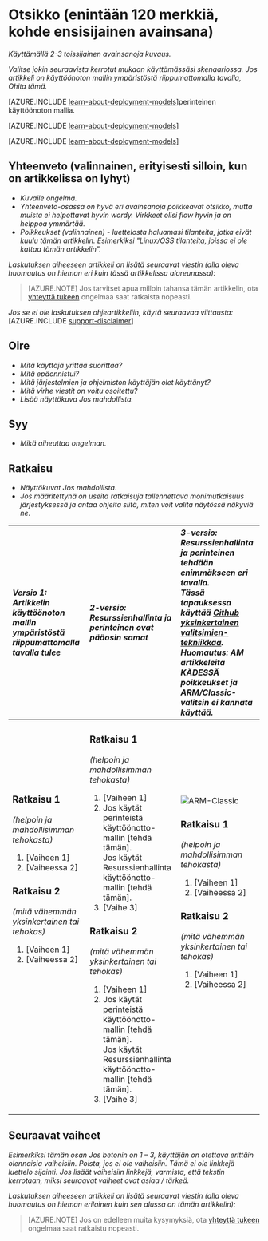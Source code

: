 <properties
   pageTitle="Sivun otsikon, joka näyttää selaimessa-välilehti ja etsinnän tulokset"
   description="Artikkelin kuvaus, joka näytetään purkamisen sivuja ja useimmat hakutulokset"
   services="service-name"
   documentationCenter="dev-center-name"
   authors="GitHub-alias-of-only-one-author"
   manager="manager-alias"
   editor=""
   tags="comma-separates-additional-tags-if-required"/>

<tags
   ms.service="required"
   ms.devlang="may be required"
   ms.topic="article"
   ms.tgt_pltfrm="may be required"
   ms.workload="required"
   ms.date="mm/dd/yyyy"
   ms.author="Your MSFT alias or your full email address;semicolon separates two or more"/>

# <a name="title-maximum-120-characters-target-the-primary-keyword"></a>Otsikko (enintään 120 merkkiä, kohde ensisijainen avainsana)

_Käyttämällä 2-3 toissijainen avainsanoja kuvaus._

_Valitse jokin seuraavista kerrotut mukaan käyttämässäsi skenaariossa. Jos artikkeli on käyttöönoton mallin ympäristöstä riippumattomalla tavalla, Ohita tämä._

[AZURE.INCLUDE [learn-about-deployment-models](../../includes/learn-about-deployment-models-rm-include.md)]perinteinen käyttöönoton mallia.

[AZURE.INCLUDE [learn-about-deployment-models](../../includes/learn-about-deployment-models-classic-include.md)]

[AZURE.INCLUDE [learn-about-deployment-models](../../learn-about-deployment-models-both-include.md)]

## <a name="summary-optional-especially-when-the-article-is-short"></a>Yhteenveto (valinnainen, erityisesti silloin, kun on artikkelissa on lyhyt)

- _Kuvaile ongelma._
- _Yhteenveto-osassa on hyvä eri avainsanoja poikkeavat otsikko, mutta muista ei helpottavat hyvin wordy. Virkkeet olisi flow hyvin ja on helppoa ymmärtää._
- _Poikkeukset (valinnainen) - luettelosta haluamasi tilanteita, jotka eivät kuulu tämän artikkelin. Esimerkiksi "Linux/OSS tilanteita, joissa ei ole kattaa tämän artikkelin"._

_Laskutuksen aiheeseen artikkeli on lisätä seuraavat viestin (alla oleva huomautus on hieman eri kuin tässä artikkelissa alareunassa):_
> [AZURE.NOTE] Jos tarvitset apua milloin tahansa tämän artikkelin, ota [yhteyttä tukeen](https://portal.azure.com/?#blade/Microsoft_Azure_Support/HelpAndSupportBlade) ongelmaa saat ratkaista nopeasti.

_Jos se ei ole laskutuksen ohjeartikkeliin, käytä seuraavaa viittausta:_
[AZURE.INCLUDE [support-disclaimer](../../includes/support-disclaimer.md)]

## <a name="symptom"></a>Oire

- _Mitä käyttäjä yrittää suorittaa?_
- _Mitä epäonnistui?_
- _Mitä järjestelmien ja ohjelmiston käyttäjän olet käyttänyt?_
- _Mitä virhe viestit on voitu osoitettu?_
- _Lisää näyttökuva Jos mahdollista._

## <a name="cause"></a>Syy

- _Mikä aiheuttaa ongelman._

## <a name="solution"></a>Ratkaisu

- _Näyttökuvat Jos mahdollista._
- _Jos määritettynä on useita ratkaisuja tallennettava monimutkaisuus järjestyksessä ja antaa ohjeita siitä, miten voit valita näytössä näkyviä ne._

| <em>Versio 1: Artikkelin käyttöönoton mallin ympäristöstä riippumattomalla tavalla tulee</em> | <em>2-versio: Resurssienhallinta ja perinteinen ovat pääosin samat</em> | <em>3-versio: Resurssienhallinta ja perinteinen tehdään enimmäkseen eri tavalla. <br />Tässä tapauksessa käyttää <a href="https://github.com/Azure/azure-content-pr/blob/master/contributor-guide/custom-markdown-extensions.md#simple-selectors">Github yksinkertainen valitsimien-tekniikkaa</a>. <br />Huomautus: AM artikkeleita KÄDESSÄ poikkeukset ja ARM/Classic-valitsin ei kannata käyttää.</em> |
|:------------------------------------------------------|:-----------------------------------------------------------|:----------------------------------------------------------------------------------------------------------------------------------------------------------------------------|
| <p><h3>Ratkaisu 1</h3><em>(helpoin ja mahdollisimman tehokasta)</em></p><ol><li>[Vaiheen 1]</li><li>[Vaiheessa 2]</li></ol><p><h3>Ratkaisu 2</h3><em>(mitä vähemmän yksinkertainen tai tehokas)</em></p><ol><li>[Vaiheen 1]</li><li>[Vaiheessa 2]</li></ol><br /><br /><br /><br /><br /><br /><br /><br /> | <p><h3>Ratkaisu 1</h3><em>(helpoin ja mahdollisimman tehokasta)</em></p><ol><li>[Vaiheen 1]</li><li>Jos käytät perinteistä käyttöönotto-mallin [tehdä tämän].<br />Jos käytät Resurssienhallinta käyttöönotto-mallin [tehdä tämän].</li><li>[Vaihe 3]</li></ol><p><h3>Ratkaisu 2</h3><em>(mitä vähemmän yksinkertainen tai tehokas)</em></p><ol><li>[Vaiheen 1]</li><li>Jos käytät perinteistä käyttöönotto-mallin [tehdä tämän].<br />Jos käytät Resurssienhallinta käyttöönotto-mallin [tehdä tämän].</li><li>[Vaihe 3]</li></ol> | <img src="media/markdown-template-for-support-articles-symptom-cause-resolution/rm-classic.png" alt="ARM-Classic"><p><h3>Ratkaisu 1</h3><em>(helpoin ja mahdollisimman tehokasta)</em></p><ol><li>[Vaiheen 1]</li><li>[Vaiheessa 2]</li></ol><p><h3>Ratkaisu 2</h3><em>(mitä vähemmän yksinkertainen tai tehokas)</em></p><ol><li>[Vaiheen 1]</li><li>[Vaiheessa 2]</li></ol><br /><br /><br /><br /> |

## <a name="next-steps"></a>Seuraavat vaiheet
_Esimerkiksi tämän osan Jos betonin on 1 – 3, käyttäjän on otettava erittäin olennaisia vaiheisiin. Poista, jos ei ole vaiheisiin. Tämä ei ole linkkejä luettelo sijainti. Jos lisäät vaiheisiin linkkejä, varmista, että tekstin kerrotaan, miksi seuraavat vaiheet ovat asiaa / tärkeä._

_Laskutuksen aiheeseen artikkeli on lisätä seuraavat viestin (alla oleva huomautus on hieman erilainen kuin sen alussa on tämän artikkelin):_
> [AZURE.NOTE] Jos on edelleen muita kysymyksiä, ota [yhteyttä tukeen](https://portal.azure.com/?#blade/Microsoft_Azure_Support/HelpAndSupportBlade) ongelmaa saat ratkaistu nopeasti.
